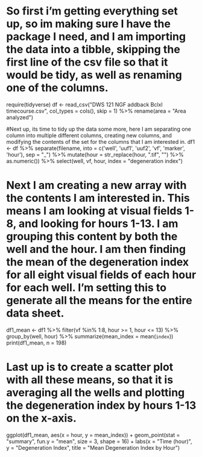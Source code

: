 # So first i’m getting everything set up, so im making sure I have the package I need, and I am importing the data into a tibble, skipping the first line of the csv file so that it would be tidy, as well as renaming one of the columns.
require(tidyverse)
df <- read_csv("DWS 121 NGF addback Bclxl timecourse.csv", 
               col_types = cols(), skip = 1) %>% 
  rename(area = "Area analyzed")

#Next up, its time to tidy up the data some more, here I am separating one column into multiple different columns, creating new columns, and modifying the contents of the set for the columns that I am interested in.
df1 <- df %>% 
  separate(filename, into = c('well', 'uuf1', 'uuf2', 'vf', 'marker', 'hour'),
           sep = "_") %>% 
  mutate(hour = str_replace(hour, ".tif", "") %>% as.numeric()) %>% 
  select(well, vf, hour, index = "degeneration index")
# Next I am creating a new array with the contents I am interested in. This means I am looking at visual fields 1-8, and looking for hours 1-13. I am grouping this content by both the well and the hour. I am then finding the mean of the degeneration index for all eight visual fields of each hour for each well. I’m setting this to generate all the means for the entire data sheet.
df1_mean <- df1 %>%
  filter(vf %in% 1:8, hour >= 1, hour <= 13) %>%
  group_by(well, hour) %>%
  summarize(mean_index = mean(`index`))
print(df1_mean, n = 198)
# Last up is to create a scatter plot with all these means, so that it is averaging all the wells and plotting the degeneration index by hours 1-13 on the x-axis.
ggplot(df1_mean, aes(x = hour, y = mean_index)) +
  geom_point(stat = "summary", fun.y = "mean", size = 3, shape = 16) +
  labs(x = "Time (hour)", y = "Degeneration Index", title = "Mean Degeneration Index by Hour") 
